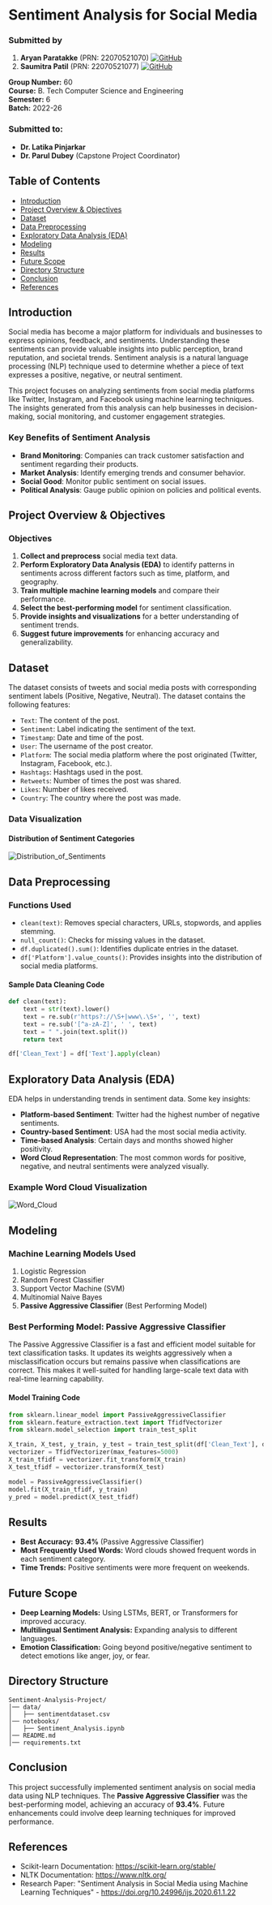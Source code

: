 # Sentiment Analysis for Social Media
 

### **Submitted by**
1. **Aryan Paratakke** (PRN: 22070521070) [![GitHub](https://img.shields.io/badge/GitHub-000?logo=github&logoColor=white)](https://github.com/Aryan152005)   
2. **Saumitra Patil** (PRN: 22070521077) [![GitHub](https://img.shields.io/badge/GitHub-000?logo=github&logoColor=white)](https://github.com/saumitrapatil)   

**Group Number:** 60   
**Course:** B. Tech Computer Science and Engineering  
**Semester:** 6   
**Batch:** 2022-26

### **Submitted to:**
- **Dr. Latika Pinjarkar**  
- **Dr. Parul Dubey** (Capstone Project Coordinator)  

## Table of Contents
- [Introduction](#introduction)
- [Project Overview & Objectives](#project-overview--objectives)
- [Dataset](#dataset)
- [Data Preprocessing](#data-preprocessing)
- [Exploratory Data Analysis (EDA)](#exploratory-data-analysis-eda)
- [Modeling](#modeling)
- [Results](#results)
- [Future Scope](#future-scope)
- [Directory Structure](#directory-structure)
- [Conclusion](#conclusion)
- [References](#references)

## Introduction
Social media has become a major platform for individuals and businesses to express opinions, feedback, and sentiments. Understanding these sentiments can provide valuable insights into public perception, brand reputation, and societal trends. Sentiment analysis is a natural language processing (NLP) technique used to determine whether a piece of text expresses a positive, negative, or neutral sentiment.

This project focuses on analyzing sentiments from social media platforms like Twitter, Instagram, and Facebook using machine learning techniques. The insights generated from this analysis can help businesses in decision-making, social monitoring, and customer engagement strategies.

### Key Benefits of Sentiment Analysis
- **Brand Monitoring**: Companies can track customer satisfaction and sentiment regarding their products.
- **Market Analysis**: Identify emerging trends and consumer behavior.
- **Social Good**: Monitor public sentiment on social issues.
- **Political Analysis**: Gauge public opinion on policies and political events.

## Project Overview & Objectives
### Objectives
1. **Collect and preprocess** social media text data.
2. **Perform Exploratory Data Analysis (EDA)** to identify patterns in sentiments across different factors such as time, platform, and geography.
3. **Train multiple machine learning models** and compare their performance.
4. **Select the best-performing model** for sentiment classification.
5. **Provide insights and visualizations** for a better understanding of sentiment trends.
6. **Suggest future improvements** for enhancing accuracy and generalizability.

## Dataset
The dataset consists of tweets and social media posts with corresponding sentiment labels (Positive, Negative, Neutral). The dataset contains the following features:

- `Text`: The content of the post.
- `Sentiment`: Label indicating the sentiment of the text.
- `Timestamp`: Date and time of the post.
- `User`: The username of the post creator.
- `Platform`: The social media platform where the post originated (Twitter, Instagram, Facebook, etc.).
- `Hashtags`: Hashtags used in the post.
- `Retweets`: Number of times the post was shared.
- `Likes`: Number of likes received.
- `Country`: The country where the post was made.

### Data Visualization
#### Distribution of Sentiment Categories

![Distribution_of_Sentiments](images/output.png) 

## Data Preprocessing
### Functions Used
- `clean(text)`: Removes special characters, URLs, stopwords, and applies stemming.
- `null_count()`: Checks for missing values in the dataset.
- `df.duplicated().sum()`: Identifies duplicate entries in the dataset.
- `df['Platform'].value_counts()`: Provides insights into the distribution of social media platforms.

#### Sample Data Cleaning Code
```python
def clean(text):
    text = str(text).lower()
    text = re.sub(r'https?://\S+|www\.\S+', '', text)
    text = re.sub('[^a-zA-Z]', ' ', text)
    text = " ".join(text.split())
    return text

df['Clean_Text'] = df['Text'].apply(clean)
```

## Exploratory Data Analysis (EDA)
EDA helps in understanding trends in sentiment data. Some key insights:
- **Platform-based Sentiment**: Twitter had the highest number of negative sentiments.
- **Country-based Sentiment**: USA had the most social media activity.
- **Time-based Analysis**: Certain days and months showed higher positivity.
- **Word Cloud Representation**: The most common words for positive, negative, and neutral sentiments were analyzed visually.

### Example Word Cloud Visualization

![Word_Cloud](images/WordCloud.png)

## Modeling
### Machine Learning Models Used
1. Logistic Regression
2. Random Forest Classifier
3. Support Vector Machine (SVM)
4. Multinomial Naive Bayes
5. **Passive Aggressive Classifier** (Best Performing Model)

### Best Performing Model: Passive Aggressive Classifier
The Passive Aggressive Classifier is a fast and efficient model suitable for text classification tasks. It updates its weights aggressively when a misclassification occurs but remains passive when classifications are correct. This makes it well-suited for handling large-scale text data with real-time learning capability.

#### Model Training Code
```python
from sklearn.linear_model import PassiveAggressiveClassifier
from sklearn.feature_extraction.text import TfidfVectorizer
from sklearn.model_selection import train_test_split

X_train, X_test, y_train, y_test = train_test_split(df['Clean_Text'], df['Sentiment'], test_size=0.2, random_state=42)
vectorizer = TfidfVectorizer(max_features=5000)
X_train_tfidf = vectorizer.fit_transform(X_train)
X_test_tfidf = vectorizer.transform(X_test)

model = PassiveAggressiveClassifier()
model.fit(X_train_tfidf, y_train)
y_pred = model.predict(X_test_tfidf)
```

## Results
- **Best Accuracy:** **93.4%** (Passive Aggressive Classifier)
- **Most Frequently Used Words:** Word clouds showed frequent words in each sentiment category.
- **Time Trends:** Positive sentiments were more frequent on weekends.

## Future Scope
- **Deep Learning Models:** Using LSTMs, BERT, or Transformers for improved accuracy.
- **Multilingual Sentiment Analysis:** Expanding analysis to different languages.
- **Emotion Classification:** Going beyond positive/negative sentiment to detect emotions like anger, joy, or fear.

## Directory Structure
```
Sentiment-Analysis-Project/
│── data/
│   ├── sentimentdataset.csv
│── notebooks/
│   ├── Sentiment_Analysis.ipynb
│── README.md
│── requirements.txt
```

## Conclusion
This project successfully implemented sentiment analysis on social media data using NLP techniques. The **Passive Aggressive Classifier** was the best-performing model, achieving an accuracy of **93.4%**. Future enhancements could involve deep learning techniques for improved performance.

## References
- Scikit-learn Documentation: https://scikit-learn.org/stable/
- NLTK Documentation: https://www.nltk.org/
- Research Paper: "Sentiment Analysis in Social Media using Machine Learning Techniques" - https://doi.org/10.24996/ijs.2020.61.1.22

